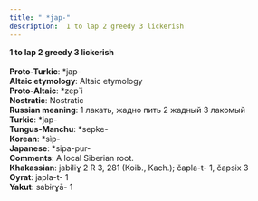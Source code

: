 ```yaml
---
title: " *jap-"
description:  1 to lap 2 greedy 3 lickerish
---
```

<strong> 1 to lap 2 greedy 3 lickerish</strong><br><br>
<strong>Proto-Turkic</strong>:  *jap-<br>
<strong>Altaic etymology</strong>:  Altaic etymology<br>
<strong> Proto-Altaic</strong>:  *zep`i<br>
<strong>Nostratic</strong>:  Nostratic<br>
<strong>Russian meaning</strong>:  1 лакать, жадно пить 2 жадный 3 лакомый<br>
<strong>Turkic</strong>:  *jap-<br>
<strong>Tungus-Manchu</strong>:  *sepke-<br>
<strong>Korean</strong>:  *sìp-<br>
<strong>Japanese</strong>:  *sipa-pur-<br>
<strong>Comments</strong>:  A local Siberian root.<br>
<strong>Khakassian</strong>:  jabɨlɨɣ 2 R 3, 281 (Koib., Kach.); čapla-t- 1, čapsɨx 3<br>
<strong>Oyrat</strong>:  japla-t- 1<br>
<strong>Yakut</strong>:  sabɨrɣā- 1<br>


